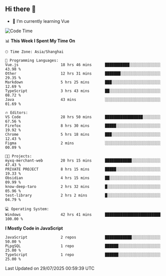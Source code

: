 ## Hi there 👋

- 🌱 I’m currently learning Vue

<!--START_SECTION:waka-->
![Code Time](http://img.shields.io/badge/Code%20Time-579%20hrs-blue)

📊 **This Week I Spent My Time On** 

```text
🕑︎ Time Zone: Asia/Shanghai

💬 Programming Languages: 
Vue.js                   18 hrs 46 mins      ███████████░░░░░░░░░░░░░░   43.98 % 
Other                    12 hrs 31 mins      ███████░░░░░░░░░░░░░░░░░░   29.35 % 
Markdown                 5 hrs 25 mins       ███░░░░░░░░░░░░░░░░░░░░░░   12.69 % 
TypeScript               3 hrs 43 mins       ██░░░░░░░░░░░░░░░░░░░░░░░   08.72 % 
Java                     43 mins             ░░░░░░░░░░░░░░░░░░░░░░░░░   01.69 % 

🔥 Editors: 
VS Code                  28 hrs 50 mins      █████████████████░░░░░░░░   67.56 % 
Firefox                  8 hrs 30 mins       █████░░░░░░░░░░░░░░░░░░░░   19.92 % 
Chrome                   5 hrs 18 mins       ███░░░░░░░░░░░░░░░░░░░░░░   12.43 % 
Figma                    2 mins              ░░░░░░░░░░░░░░░░░░░░░░░░░   00.09 % 

🐱‍💻 Projects: 
myxq-merchant-web        20 hrs 15 mins      ████████████░░░░░░░░░░░░░   47.43 % 
PRIVATE PROJECT          8 hrs 15 mins       █████░░░░░░░░░░░░░░░░░░░░   19.33 % 
Obsidian                 4 hrs 15 mins       ██░░░░░░░░░░░░░░░░░░░░░░░   09.99 % 
know-deep-taro           2 hrs 32 mins       █░░░░░░░░░░░░░░░░░░░░░░░░   05.96 % 
test-library             2 hrs 2 mins        █░░░░░░░░░░░░░░░░░░░░░░░░   04.79 % 

💻 Operating System: 
Windows                  42 hrs 41 mins      █████████████████████████   100.00 % 
```

**I Mostly Code in JavaScript** 

```text
JavaScript               2 repos             ████████████░░░░░░░░░░░░░   50.00 % 
PLpgSQL                  1 repo              ██████░░░░░░░░░░░░░░░░░░░   25.00 % 
TypeScript               1 repo              ██████░░░░░░░░░░░░░░░░░░░   25.00 % 
```




 Last Updated on 29/07/2025 00:59:39 UTC
<!--END_SECTION:waka-->
